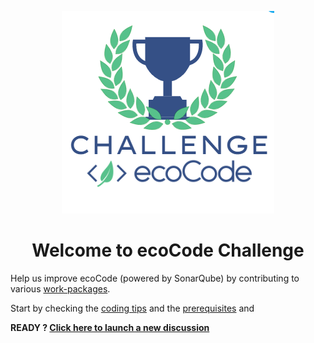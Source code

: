 <p align="center">
  <img src="../docs/resources/challenge-logo.png">
</p>
<h1 align="center">Welcome to ecoCode Challenge</h1>

Help us improve ecoCode (powered by SonarQube) by contributing to various [work-packages](https://github.com/hiba99git/ecoCode/blob/main/hackathon/work-packages.md).


Start by checking the [coding tips](coding%20tips.md) and the [prerequisites](https://docs.sonarqube.org/latest/extend/developing-plugin/) and 


**READY ? [Click here to launch a new discussion](https://github.com/cnumr/ecoCode/discussions/new?category=hackathon)**
